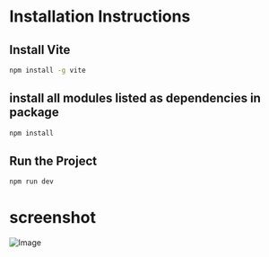 # Installation Instructions

## Install Vite
```bash
npm install -g vite
```
## install all modules listed as dependencies in package
```bash
npm install
```
## Run the Project
```bash
npm run dev
```

# screenshot

![Image](https://github.com/user-attachments/assets/f8afe24c-5ccd-47e7-a9a3-f904442db735)





